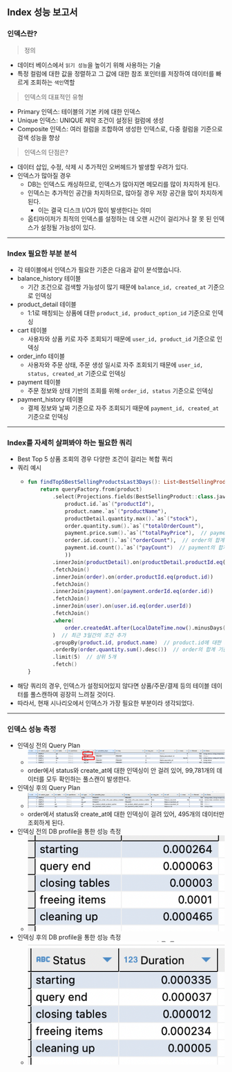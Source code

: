 ## Index 성능 보고서

### 인덱스란?
> 정의 
- 데이터 베이스에서 `읽기 성능`을 높이기 위해 사용하는 기술
- 특정 컬럼에 대한 값을 정렬하고 그 값에 대한 참조 포인터를 저장하여 데이터를 빠르게 조회하는 `색인`역할

> 인덱스의 대표적인 유형
- Primary 인덱스: 테이블의 기본 키에 대한 인덱스
- Unique 인덱스: UNIQUE 제약 조건이 설정된 컬럼에 생성
- Composite 인덱스: 여러 컬럼을 조합하여 생성한 인덱스로, 다중 컬럼을 기준으로 검색 성능을 향상

> 인덱스의 단점은?
- 데이터 삽입, 수정, 삭제 시 추가적인 오버헤드가 발생할 우려가 있다.
- 인덱스가 많아질 경우
  - DB는 인덱스도 캐싱하므로, 인덱스가 많아지면 메모리를 많이 차지하게 된다.
  - 인덱스는 추가적인 공간을 차지하므로, 많아질 경우 저장 공간을 많이 차지하게 된다.
    - 이는 결국 디스크 I/O가 많이 발생한다는 의미
  - 옵티마이저가 최적의 인덱스를 설정하는 데 오랜 시간이 걸리거나 잘 못 된 인덱스가 설정될 가능성이 있다.

---

### Index 필요한 부분 분석
- 각 테이블에서 인덱스가 필요한 기준은 다음과 같이 분석했습니다.
- balance_history 테이블
  - 기간 조건으로 검색할 가능성이 많기 때문에 `balance_id, created_at` 기준으로 인덱싱
- product_detail 테이블
  - 1:1로 매칭되는 상품에 대한 `product_id, product_option_id` 기준으로 인덱싱
- cart 테이블
  - 사용자와 상품 키로 자주 조회되기 때문에 `user_id, product_id` 기준으로 인덱싱
- order_info 테이블
  - 사용자와 주문 상태, 주문 생성 일시로 자주 조회되기 때문에 `user_id, status, created_at` 기준으로 인덱싱
- payment 테이블
  - 주문 정보와 상태 기반의 조회를 위해 `order_id, status` 기준으로 인덱싱
- payment_history 테이블
  - 결제 정보와 날짜 기준으로 자주 조회되기 때문에 `payment_id, created_at` 기준으로 인덱싱
---
### Index를 자세히 살펴봐야 하는 필요한 쿼리
- Best Top 5 상품 조회의 경우 다양한 조건이 걸리는 복합 쿼리
- 쿼리 예시
  - ```kotlin
    fun findTop5BestSellingProductsLast3Days(): List<BestSellingProduct> {
        return queryFactory.from(product)
            .select(Projections.fields(BestSellingProduct::class.java,
                product.id.`as`("productId"),
                product.name.`as`("productName"),
                productDetail.quantity.max().`as`("stock"),
                order.quantity.sum().`as`("totalOrderCount"),
                payment.price.sum().`as`("totalPayPrice"),  // payment.price의 합계
                order.id.count().`as`("orderCount"),  // order의 합계
                payment.id.count().`as`("payCount")  // payment의 합계
                ))
            .innerJoin(productDetail).on(productDetail.productId.eq(product.id))
            .fetchJoin()
            .innerJoin(order).on(order.productId.eq(product.id))
            .fetchJoin()
            .innerJoin(payment).on(payment.orderId.eq(order.id))
            .fetchJoin()
            .innerJoin(user).on(user.id.eq(order.userId))
            .fetchJoin()
            .where(
                order.createdAt.after(LocalDateTime.now().minusDays(3))
            )  // 최근 3일간의 조건 추가
            .groupBy(product.id, product.name)  // product.id에 대한 그룹화
            .orderBy(order.quantity.sum().desc())  // order의 합계 기준으로 정렬
            .limit(5)  // 상위 5개
            .fetch()
    }
- 해당 쿼리의 경우, 인덱스가 설정되어있지 않다면 상품/주문/결제 등의 테이블 데이터를 풀스캔하여 굉장히 느려질 것이다.
- 따라서, 현재 시나리오에서 인덱스가 가장 필요한 부분이라 생각되었다.
---
### 인덱스 성능 측정
- 인덱싱 전의 Query Plan
  - ![before](/docs/index/best_query_before_index.png)
  - order에서 status와 create_at에 대한 인덱싱이 안 걸려 있어, 99,781개의 데이터를 모두 확인하는 풀스캔이 발생한다.
- 인덱싱 후의 Query Plan
  - ![after](/docs/index/best_query_after_index.png)
  - order에서 status와 create_at에 대한 인덱싱이 걸려 있어, 495개의 데이터만 조회하게 된다.
- 인덱싱 전의 DB profile을 통한 성능 측정
  - ![before](/docs/index/order_profiles_before_index.png)
- 인덱싱 후의 DB profile을 통한 성능 측정
  - ![after](/docs/index/order_profiles_after_index.png)



